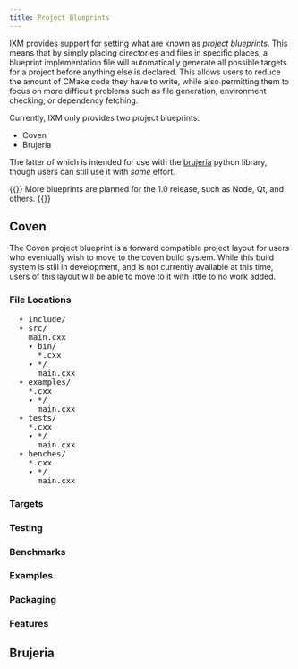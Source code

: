 ```yaml
---
title: Project Blueprints
---
```


IXM provides support for setting what are known as *project blueprints*. This
means that by simply placing directories and files in specific places, a
blueprint implementation file will automatically generate all possible targets
for a project before anything else is declared. This allows users to reduce the
amount of CMake code they have to write, while also permitting them to focus on
more difficult problems such as file generation, environment checking, or
dependency fetching.

Currently, IXM only provides two project blueprints:

 * Coven
 * Brujeria

The latter of which is intended for use with the [brujeria][1] python library,
though users can still use it with *some* effort.

{{<note>}}
More blueprints are planned for the 1.0 release, such as Node, Qt, and others.
{{</note>}}

## Coven

The Coven project blueprint is a forward compatible project layout for users
who eventually wish to move to the coven build system. While this build system
is still in development, and is not currently available at this time, users of
this layout will be able to move to it with little to no work added.

### File Locations

<pre>
  ▾ include/
  ▾ src/
    main.cxx
    ▾ bin/
      *.cxx
    ▾ */
      main.cxx
  ▾ examples/
    *.cxx
    ▾ */
      main.cxx
  ▾ tests/
    *.cxx
    ▾ */
      main.cxx
  ▾ benches/
    *.cxx
    ▾ */
      main.cxx
</pre>

### Targets

### Testing

### Benchmarks

### Examples

### Packaging

### Features

## Brujeria


[1]: #
